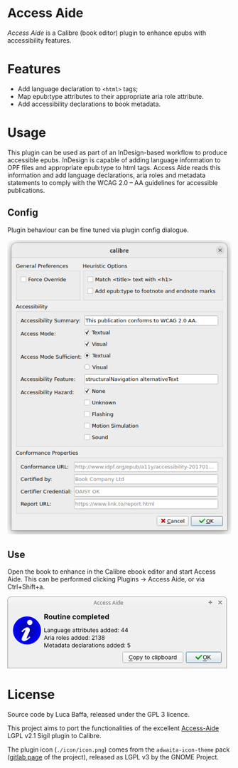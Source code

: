 # Access Aide
_Access Aide_ is a Calibre (book editor) plugin to enhance epubs with accessibility features.

# Features
 -  Add language declaration to `<html>` tags;
 -  Map epub:type attributes to their appropriate aria role attribute.
 -  Add accessibility declarations to book metadata.

# Usage
This plugin can be used as part of an InDesign-based workflow to produce accessible epubs. InDesign is capable of adding language information to OPF files and appropriate epub:type to html tags. Access Aide reads this information and add language declarations, aria roles and metadata statements to comply with the WCAG 2.0 – AA guidelines for accessible publications.

## Config
Plugin behaviour can be fine tuned via plugin config dialogue.

![Access Aide config dialogue](docs/config_dialogue.png)

## Use
Open the book to enhance in the Calibre ebook editor and start Access Aide. This can be performed clicking Plugins -> Access Aide, or via Ctrl+Shift+a.

![Access Aide confirm dialogue](docs/confirm_dialogue.png)

# License
Source code by Luca Baffa, released under the GPL 3 licence.

This project aims to port the functionalities of the excellent [Access-Aide](https://github.com/kevinhendricks/Access-Aide) LGPL v2.1 Sigil plugin to Calibre.

The plugin icon (`./icon/icon.png`) comes from the `adwaita-icon-theme` pack ([gitlab page](https://gitlab.gnome.org/GNOME/adwaita-icon-theme) of the project), released as LGPL v3 by the GNOME Project.
